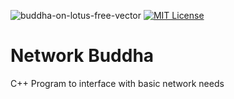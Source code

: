 ![buddha-on-lotus-free-vector](https://github.com/s5y-ux/Network_Buddha/assets/59636597/9bf27e19-5742-4fbb-92b8-a7ecb54b68da)
[![MIT License](https://img.shields.io/badge/License-MIT-green.svg)](https://choosealicense.com/licenses/mit/)
# Network Buddha
C++ Program to interface with basic network needs
